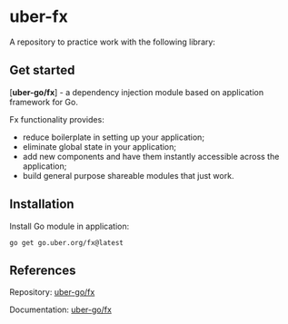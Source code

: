 
# uber-fx

A repository to practice work with the following library:

## Get started

[**uber-go/fx**] - a dependency injection module based on application framework for Go.

Fx functionality provides:
* reduce boilerplate in setting up your application;
* eliminate global state in your application;
* add new components and have them instantly accessible across the application;
* build general purpose shareable modules that just work.

## Installation

Install Go module in application:
```
go get go.uber.org/fx@latest
```

## References

Repository: [uber-go/fx](https://github.com/uber-go/fx)

Documentation: [uber-go/fx](https://uber-go.github.io/fx/)